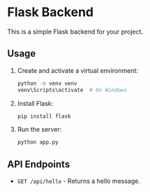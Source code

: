 # Flask Backend

This is a simple Flask backend for your project.

## Usage

1. Create and activate a virtual environment:
   ```sh
   python -m venv venv
   venv\Scripts\activate  # On Windows
   ```
2. Install Flask:
   ```sh
   pip install flask
   ```
3. Run the server:
   ```sh
   python app.py
   ```

## API Endpoints
- `GET /api/hello` - Returns a hello message.

